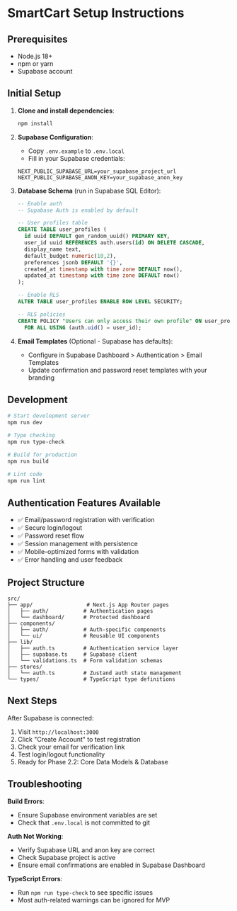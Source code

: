 # SmartCart Setup Instructions

## Prerequisites

- Node.js 18+ 
- npm or yarn
- Supabase account

## Initial Setup

1. **Clone and install dependencies**:
   ```bash
   npm install
   ```

2. **Supabase Configuration**:
   - Copy `.env.example` to `.env.local`
   - Fill in your Supabase credentials:
   ```env
   NEXT_PUBLIC_SUPABASE_URL=your_supabase_project_url
   NEXT_PUBLIC_SUPABASE_ANON_KEY=your_supabase_anon_key
   ```

3. **Database Schema** (run in Supabase SQL Editor):
   ```sql
   -- Enable auth
   -- Supabase Auth is enabled by default
   
   -- User profiles table
   CREATE TABLE user_profiles (
     id uuid DEFAULT gen_random_uuid() PRIMARY KEY,
     user_id uuid REFERENCES auth.users(id) ON DELETE CASCADE,
     display_name text,
     default_budget numeric(10,2),
     preferences jsonb DEFAULT '{}',
     created_at timestamp with time zone DEFAULT now(),
     updated_at timestamp with time zone DEFAULT now()
   );
   
   -- Enable RLS
   ALTER TABLE user_profiles ENABLE ROW LEVEL SECURITY;
   
   -- RLS policies
   CREATE POLICY "Users can only access their own profile" ON user_profiles
     FOR ALL USING (auth.uid() = user_id);
   ```

4. **Email Templates** (Optional - Supabase has defaults):
   - Configure in Supabase Dashboard > Authentication > Email Templates
   - Update confirmation and password reset templates with your branding

## Development

```bash
# Start development server
npm run dev

# Type checking
npm run type-check

# Build for production
npm run build

# Lint code
npm run lint
```

## Authentication Features Available

- ✅ Email/password registration with verification
- ✅ Secure login/logout
- ✅ Password reset flow
- ✅ Session management with persistence
- ✅ Mobile-optimized forms with validation
- ✅ Error handling and user feedback

## Project Structure

```
src/
├── app/                 # Next.js App Router pages
│   ├── auth/           # Authentication pages
│   └── dashboard/      # Protected dashboard
├── components/
│   ├── auth/           # Auth-specific components
│   └── ui/             # Reusable UI components
├── lib/
│   ├── auth.ts         # Authentication service layer
│   ├── supabase.ts     # Supabase client
│   └── validations.ts  # Form validation schemas
├── stores/
│   └── auth.ts         # Zustand auth state management
└── types/              # TypeScript type definitions
```

## Next Steps

After Supabase is connected:
1. Visit `http://localhost:3000` 
2. Click "Create Account" to test registration
3. Check your email for verification link
4. Test login/logout functionality
5. Ready for Phase 2.2: Core Data Models & Database

## Troubleshooting

**Build Errors**: 
- Ensure Supabase environment variables are set
- Check that `.env.local` is not committed to git

**Auth Not Working**:
- Verify Supabase URL and anon key are correct
- Check Supabase project is active
- Ensure email confirmations are enabled in Supabase Dashboard

**TypeScript Errors**:
- Run `npm run type-check` to see specific issues
- Most auth-related warnings can be ignored for MVP